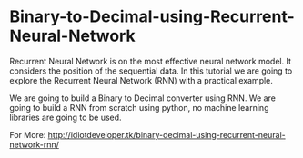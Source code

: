 # Binary-to-Decimal-using-Recurrent-Neural-Network

Recurrent Neural Network is on the most effective neural network model. It considers the position of the sequential data. In this tutorial we are going to explore the Recurrent Neural Network (RNN) with a practical example.


We are going to build a Binary to Decimal converter using RNN. We are going to build a RNN from scratch using python, no machine learning libraries are going to be used.

For More: http://idiotdeveloper.tk/binary-decimal-using-recurrent-neural-network-rnn/
